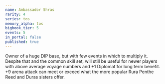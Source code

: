 ```yaml
---
name: Ambassador Shras
rarity: 4
series: tos
memory_alpha: tos
bigbook_tier: 5
events: 5
in_portal: false
published: true
---
```


Owner of a huge DIP base, but with few events in which to multiply it. Despite that and the common skill set, will still be useful for newer players with above average voyage numbers and +1 Diplomat for long term benefit. +9 arena attack can meet or exceed what the more popular Rura Penthe Reed and Duras sisters offer.
